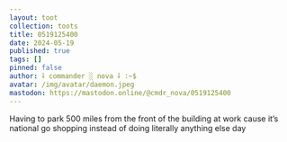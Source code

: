 ```yaml
---
layout: toot
collection: toots
title: 0519125400
date: 2024-05-19
published: true
tags: []
pinned: false
author: ⸸ commander ░ nova ⸸ :~$
avatar: /img/avatar/daemon.jpeg
mastodon: https://mastodon.online/@cmdr_nova/0519125400
---
```


Having to park 500 miles from the front of the building at work cause it’s national go shopping instead of doing literally anything else day
